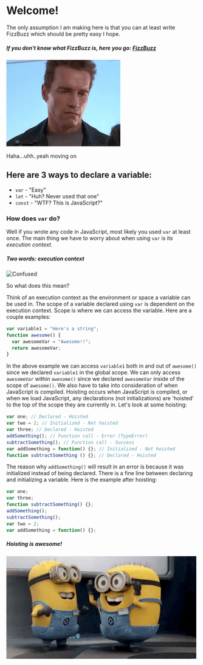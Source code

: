 # Welcome!
The only assumption I am making here is that you can at least write FizzBuzz which should be pretty easy I hope.

##### If you don't know what FizzBuzz is, here you go: [FizzBuzz](http://lmgtfy.com/?q=fizzbuzz)

![Awkward Smile](images/awkwardSmile.gif)

Haha...uhh..yeah moving on

## Here are 3 ways to declare a variable:
- `var` - "Easy"
- `let` - "Huh? Never used that one"
- `const` - "WTF? This is JavaScript?"

### How does `var` do?
Well if you wrote any code in JavaScript, most likely you used `var` at least once. The main thing we have to worry about when using `var` is its *execution context*.

##### Two words: *execution context*
![Confused](images/confused.gif)

So what does this mean?

Think of an execution context as the environment or space a variable can be used in. The scope of a variable declared using `var` is dependent on the execution context. Scope is where we can access the variable. Here are a couple examples:

```JavaScript
var variable1 = "Here's a string";
function awesome() {
  var awesomeVar = "Awesome!!";
  return awesomeVar;
}
```

In the above example we can access `variable1` both in and out of `awesome()` since we declared `variable1` in the global scope. We can only access `awesomeVar` within `awesome()` since we declared `awesomeVar` inside of the scope of `awesome()`. We also have to take into consideration of when JavaScript is compiled. Hoisting occurs when JavaScript is compiled, or when we load JavaScript, any declarations (not initializations) are 'hoisted' to the top of the scope they are currently in. Let's look at some hoisting:

```JavaScript
var one; // Declared - Hoisted
var two = 2; // Initialized - Not hoisted
var three; // Declared - Hoisted
addSomething(); // Function call - Error (TypeError)
subtractSomething(); // Function call - Success
var addSomething = function() {}; // Initialized - Not hoisted
function subtractSomething () {}; // Declared - Hoisted
```

The reason why `addSomething()` will result in an error is because it was initialized instead of being declared. There is a fine line between declaring and initializing a variable. Here is the example after hoisting:

```JavaScript
var one;
var three;
function subtractSomething() {};
addSomething();
subtractSomething();
var two = 2;
var addSomething = function() {};
```
##### Hoisting is awesome!
![Awesome right?](images/awesome.gif)
